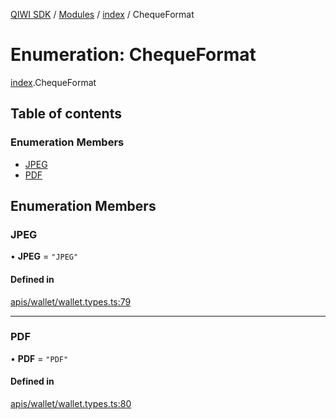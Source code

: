 [QIWI SDK](../README.md) / [Modules](../modules.md) / [index](../modules/index.md) / ChequeFormat

# Enumeration: ChequeFormat

[index](../modules/index.md).ChequeFormat

## Table of contents

### Enumeration Members

- [JPEG](index.ChequeFormat.md#jpeg)
- [PDF](index.ChequeFormat.md#pdf)

## Enumeration Members

### JPEG

• **JPEG** = ``"JPEG"``

#### Defined in

[apis/wallet/wallet.types.ts:79](https://github.com/AlexXanderGrib/node-qiwi-sdk/blob/501d75e/src/apis/wallet/wallet.types.ts#L79)

___

### PDF

• **PDF** = ``"PDF"``

#### Defined in

[apis/wallet/wallet.types.ts:80](https://github.com/AlexXanderGrib/node-qiwi-sdk/blob/501d75e/src/apis/wallet/wallet.types.ts#L80)
